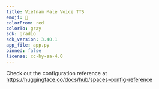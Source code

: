 ```yaml
---
title: Vietnam Male Voice TTS
emoji: 👀
colorFrom: red
colorTo: gray
sdk: gradio
sdk_version: 3.40.1
app_file: app.py
pinned: false
license: cc-by-sa-4.0
---
```


Check out the configuration reference at https://huggingface.co/docs/hub/spaces-config-reference
